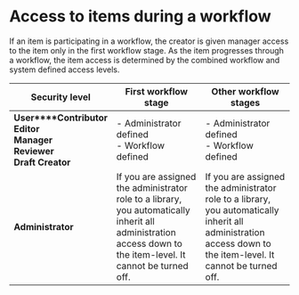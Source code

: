 # Access to items during a workflow

If an item is participating in a workflow, the creator is given manager access to the item only in the first workflow stage. As the item progresses through a workflow, the item access is determined by the combined workflow and system defined access levels.

|Security level|First workflow stage|Other workflow stages|
|--------------|--------------------|---------------------|
|**User****Contributor** <br> **Editor** <br> **Manager** <br> **Reviewer** <br>**Draft Creator**|-   Administrator defined <br>-   Workflow defined |-   Administrator defined <br>-   Workflow defined|
|**Administrator**|If you are assigned the administrator role to a library, you automatically inherit all administration access down to the item-level. It cannot be turned off.|If you are assigned the administrator role to a library, you automatically inherit all administration access down to the item-level. It cannot be turned off.|


